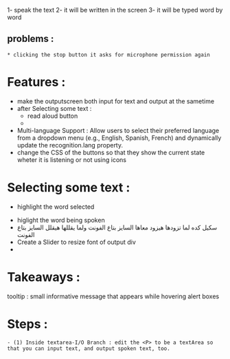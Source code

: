 1- speak the text
2- it will be written in the screen 
3- it will be typed word by word

## problems : 
    * clicking the stop button it asks for microphone permission again
    

# Features :
* make the outputscreen both input for text and output at the sametime
* after Selecting some text : 
  - read aloud button 
  - 
 * Multi-language Support : Allow users to select their preferred language from a dropdown menu (e.g., English, Spanish, French) and dynamically update the recognition.lang property.
 * change the CSS of the buttons so that they show the current state wheter it is listening or not using icons
  
  # Selecting some text : 
  - highlight the word selected
 * higlight the word being spoken
* سكيل كده لما تزودها هيزود معاها السايز بتاع الفونت ولما يقللها هيقلل السايز بتاع الفونت
* Create  a Slider to resize font of output div
* 

# Takeaways :
tooltip : small informative message that appears while hovering
alert boxes

# Steps : 
    - (1) Inside textarea-I/O Branch : edit the <P> to be a textArea so that you can input text, and output spoken text, too.